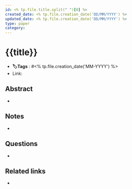 ```yaml
---
id: <% tp.file.title.split(" ")[0] %>
created_date: <% tp.file.creation_date('DD/MM/YYYY') %>
updated_date: <% tp.file.creation_date('DD/MM/YYYY') %>
type: paper
category:  
---
```


# {{title}}
- **🏷️Tags** :  #<% tp.file.creation_date('MM-YYYY') %>  
- Link: 
## Abstract
- 
## Notes
- 

## Questions
- 

## Related links
- 